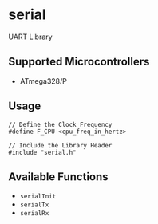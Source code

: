 # serial
UART Library

## Supported Microcontrollers

- ATmega328/P

## Usage

```
// Define the Clock Frequency
#define F_CPU <cpu_freq_in_hertz>

// Include the Library Header
#include "serial.h"
```

## Available Functions

- `serialInit`
- `serialTx`
- `serialRx`
